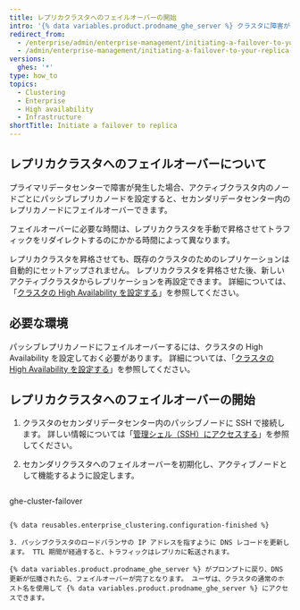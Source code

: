 ```yaml
---
title: レプリカクラスタへのフェイルオーバーの開始
intro: '{% data variables.product.prodname_ghe_server %} クラスタに障害が発生した場合は、パッシブレプリカにフェイルオーバーできます。'
redirect_from:
  - /enterprise/admin/enterprise-management/initiating-a-failover-to-your-replica-cluster
  - /admin/enterprise-management/initiating-a-failover-to-your-replica-cluster
versions:
  ghes: '*'
type: how_to
topics:
  - Clustering
  - Enterprise
  - High availability
  - Infrastructure
shortTitle: Initiate a failover to replica
---
```


## レプリカクラスタへのフェイルオーバーについて

プライマリデータセンターで障害が発生した場合、アクティブクラスタ内のノードごとにパッシブレプリカノードを設定すると、セカンダリデータセンター内のレプリカノードにフェイルオーバーできます。

フェイルオーバーに必要な時間は、レプリカクラスタを手動で昇格させてトラフィックをリダイレクトするのにかかる時間によって異なります。

レプリカクラスタを昇格させても、既存のクラスタのためのレプリケーションは自動的にセットアップされません。 レプリカクラスタを昇格させた後、新しいアクティブクラスタからレプリケーションを再設定できます。 詳細については、「[クラスタの High Availability を設定する](/enterprise/admin/enterprise-management/configuring-high-availability-replication-for-a-cluster#reconfiguring-high-availability-replication-after-a-failover)」を参照してください。

## 必要な環境

パッシブレプリカノードにフェイルオーバーするには、クラスタの High Availability を設定しておく必要があります。 詳細については、「[クラスタの High Availability を設定する](/enterprise/admin/enterprise-management/configuring-high-availability-replication-for-a-cluster)」を参照してください。

## レプリカクラスタへのフェイルオーバーの開始

1. クラスタのセカンダリデータセンター内のパッシブノードに SSH で接続します。 詳しい情報については「[管理シェル（SSH）にアクセスする](/enterprise/admin/configuration/accessing-the-administrative-shell-ssh#enabling-access-to-the-administrative-shell-via-ssh)」を参照してください。

2. セカンダリクラスタへのフェイルオーバーを初期化し、アクティブノードとして機能するように設定します。

    ```shell
  ghe-cluster-failover
  ```

{% data reusables.enterprise_clustering.configuration-finished %}

3. パッシブクラスタのロードバランサの IP アドレスを指すように DNS レコードを更新します。 TTL 期間が経過すると、トラフィックはレプリカに転送されます。

{% data variables.product.prodname_ghe_server %} がプロンプトに戻り、DNS 更新が伝播されたら、フェイルオーバーが完了となります。 ユーザは、クラスタの通常のホスト名を使用して {% data variables.product.prodname_ghe_server %} にアクセスできます。
